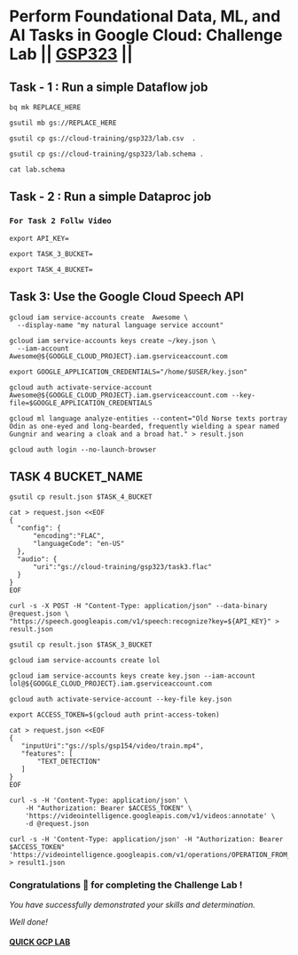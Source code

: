 # Perform Foundational Data, ML, and AI Tasks in Google Cloud: Challenge Lab || [GSP323](https://www.cloudskillsboost.google/focuses/11044?parent=catalog) ||

## Task - 1 : Run a simple Dataflow job

```
bq mk REPLACE_HERE
```
```
gsutil mb gs://REPLACE_HERE
```
```
gsutil cp gs://cloud-training/gsp323/lab.csv  .
```
```
gsutil cp gs://cloud-training/gsp323/lab.schema .
 ```
 ```
cat lab.schema
```

## Task - 2 : Run a simple Dataproc job

### `For Task 2 Follw Video`

```
export API_KEY=
```
```
export TASK_3_BUCKET=
```
```
export TASK_4_BUCKET=
```

## Task 3: Use the Google Cloud Speech API

```
gcloud iam service-accounts create 	Awesome \
  --display-name "my natural language service account"
```
```
gcloud iam service-accounts keys create ~/key.json \
  --iam-account Awesome@${GOOGLE_CLOUD_PROJECT}.iam.gserviceaccount.com
```
```
export GOOGLE_APPLICATION_CREDENTIALS="/home/$USER/key.json"
```
```
gcloud auth activate-service-account Awesome@${GOOGLE_CLOUD_PROJECT}.iam.gserviceaccount.com --key-file=$GOOGLE_APPLICATION_CREDENTIALS
```
```
gcloud ml language analyze-entities --content="Old Norse texts portray Odin as one-eyed and long-bearded, frequently wielding a spear named Gungnir and wearing a cloak and a broad hat." > result.json
```
```
gcloud auth login --no-launch-browser
```

## TASK 4 BUCKET_NAME

```
gsutil cp result.json $TASK_4_BUCKET
```
```
cat > request.json <<EOF 
{
  "config": {
      "encoding":"FLAC",
      "languageCode": "en-US"
  },
  "audio": {
      "uri":"gs://cloud-training/gsp323/task3.flac"
  }
}
EOF
```
```
curl -s -X POST -H "Content-Type: application/json" --data-binary @request.json \
"https://speech.googleapis.com/v1/speech:recognize?key=${API_KEY}" > result.json
```
```
gsutil cp result.json $TASK_3_BUCKET
```
```
gcloud iam service-accounts create lol
```
```
gcloud iam service-accounts keys create key.json --iam-account lol@${GOOGLE_CLOUD_PROJECT}.iam.gserviceaccount.com
```
```
gcloud auth activate-service-account --key-file key.json
```
```
export ACCESS_TOKEN=$(gcloud auth print-access-token)
```
```
cat > request.json <<EOF 
{
   "inputUri":"gs://spls/gsp154/video/train.mp4",
   "features": [
       "TEXT_DETECTION"
   ]
}
EOF
```
```
curl -s -H 'Content-Type: application/json' \
    -H "Authorization: Bearer $ACCESS_TOKEN" \
    'https://videointelligence.googleapis.com/v1/videos:annotate' \
    -d @request.json
```
```
curl -s -H 'Content-Type: application/json' -H "Authorization: Bearer $ACCESS_TOKEN" 'https://videointelligence.googleapis.com/v1/operations/OPERATION_FROM_PREVIOUS_REQUEST' > result1.json
```

### Congratulations 🎉 for completing the Challenge Lab !

*You have successfully demonstrated your skills and determination.*

*Well done!*

#### [QUICK GCP LAB](https://www.youtube.com/@quickgcplab)